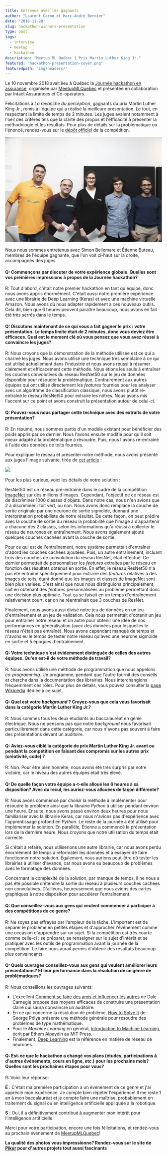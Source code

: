 ```yaml
---
title: Entrevue avec les gagnants
author: "Laurent Caron et Marc-André Bernier"
date: '2018-11-28'
slug: hackathon-winners-presentation
type: post
tags:
  - interview
  - meetup
  - hackathon
description: "Meetup ML Québec | Prix Martin Luther King Jr."
featured: "hackathon-presentation-cover.png"
featuredpath: "img/headers/"
---
```


Le 10 novembre 2018 avait lieu à Québec la [Journée hackathon en assurance](https://www.facebook.com/events/185652975580020/), organisée par [MeetupMLQuebec](https://www.facebook.com/MeetupMLQuebec) et présentée en collaboration par Intact Assurances et Co-operators.

Félicitations à *La revanche du perceptron*, gagnants du prix Martin Luther King Jr., remis à l'équipe qui a réalisé la meilleure présentation. Le tout, en respectant la limite de temps de 2 minutes. Les juges avaient notamment à l'oeil des critères tels que la clarté des propos et l'efficacité à présenter la méthodologie et les résultats. Pour plus de détails sur la problématique ou l'énoncé, rendez-vous sur le [dépôt officiel](https://github.com/dot-layer/meetup-ML-assurance-hackathon) de la compétition.

![Juges et La revanche du perceptron](MeetupMLQuebec2018_053.jpg)

Nous nous sommes entretenus avec Simon Bellemare et Étienne Buteau, membres de l'équipe gagnante, que l'on voit ci-haut sur la droite, accompagnés des juges.

#### Q: Commençons par discuter de votre expérience globale. Quelles sont vos premières impressions à propos de la Journée hackathon?

R: Tout d'abord, c'était notre premier hackathon en tant qu'équipe, donc nous avons appris énormément. C'était aussi notre première expérience avec une librairie de Deep Learning (Keras) et avec une machine virtuelle Amazon. Nous avons dû nous adapter rapidement à ces nouveaux outils. Cela dit, bien que 6 heures peuvent paraître beaucoup, nous avons en fait été très serrés dans le temps.

#### Q: Discutons maintenant de ce qui vous a fait gagner le prix : votre présentation. Le temps limite était de 2 minutes, donc vous deviez être efficaces. Quel est le moment clé où vous pensez que vous avez réussi à convaincre les juges?

R: Nous croyons que la démonstration de la méthode utilisée est ce qui a charmé les juges. Nous avons utilisé une technique très semblable à ce qui est utilisé actuellement dans l'industrie et nous avons réussi à résumer clairement et efficacement cette méthode. Nous étions les seuls à entraîner les couches convolutives du réseau ResNet50 sur le jeu de données disponible pour résoudre la problématique. Contrairement aux autres équipes qui ont utilisé directement les *features* fournies pour les analyser avec un algorithme de classification classique, nous avons plutôt ré-entraîné le réseau ResNet50 pour extraire les nôtres. Nous avons mis l'accent sur ce point et avons construit la présentation autour de celui-ci.

#### Q: Pouvez-vous nous partager cette technique avec des extraits de votre présentation?

R: En résumé, nous sommes partis d'un modèle existant pour bénéficier des poids appris par ce dernier. Nous l'avons ensuite modifié pour qu'il soit mieux adapté à la problématique à résoudre. Puis, nous l'avons ré-entraîné à l'aide des données de toits fournies.

Pour expliquer le réseau et présenter notre méthode, nous avons présenté aux juges l'image suivante, tirée de [cet article](https://www.groundai.com/media/arxiv_projects/23387/) :

![](https://www.groundai.com/media/arxiv_projects/23387/res50.svg)

Pour les plus curieux, voici les détails de notre solution :  

ResNet50 est un réseau pré-entraîné dans le cadre de la compétition [ImageNet](https://www.quora.com/What-is-the-ImageNet-competition) sur des millions d'images.  Cependant, l'objectif de ce réseau est de discriminer 1000 classes d'objets. Dans notre cas, nous n'en avions que 2 à discriminer : toit vert, ou non. Nous avons donc remplacé la couche de sortie originale par une neurone de sortie sigmoïde, donnant une interprétation probabiliste de notre résultat. De cette façon, on peut prédire avec la couche de sortie du réseau la probabilité que l'image a d’appartenir à chacune des 2 classes, selon les informations qu'a réussi à collecter le réseau de neurones en entraînement. Nous avons également ajouté quelques couches cachées avant la couche de sortie.

Pour ce qui est de l'entraînement, notre système permettait 
d'entraîner d'abord les couches cachées ajoutées. Puis, un autre entraînement, incluant trois des couches de convolution du réseau ResNet, était effectué. Ce dernier permettait de personnaliser les *features*
extraites par le réseau en fonction des résultats obtenus en sortie. En effet, le réseau ResNet50 n'a pas été entraîné spécifiquement pour extraire des *features* relatives à des images de toits, étant donné que les images et classes de ImageNet sont bien plus variées. C'est ainsi que nous nous distinguions principalement, soit en obtenant des *features* personnalisées au problème permettant donc une décision plus optimale. Tout ça se faisait en un temps
d'entraînement relativement court, car on ne réentraînait que 3 couches de ResNet.

Finalement, nous avons aussi divisé notre jeu de données en un jeu d'entraînement et un jeu de validation. Cela nous permettait d'obtenir un jeu pour entraîner notre réseau et un autre pour obtenir une idée de nos performances en généralisation (avec des données pour lesquelles le réseau n'était pas entraîné). Nous avons cependant manqué de temps et n'avons eu le temps de tester notre réseau qu'avec une neurone sigmoïde en sortie et 5 époques d'entraînement.

#### Q: Votre technique s'est évidemment distinguée de celles des autres équipes. Qu'en est-il de votre méthode de travail?

R: Nous avons utilisé une méthode de programmation que nous appelons *co-programming*. Un programme, pendant que l'autre fournit des conseils et cherche dans la documentation des librairies. Nous interchangions fréquemment ces rôles. Pour plus de détails, vous pouvez consulter la [page Wikipédia](https://fr.wikipedia.org/wiki/Programmation_en_bin%C3%B4me) dédiée à ce sujet.

#### Q: Quel est votre *background* ? Croyez-vous que cela vous favorisait dans la catégorie Martin Luther King Jr.?

R: Nous sommes tous les deux étudiants au baccalauréat en génie électrique. Nous ne pensons pas que notre *background* nous favorisait particulièrement dans cette catégorie, car nous n'avons pas souvent à faire des présentations devant un auditoire.

#### Q: Aviez-vous ciblé la catégorie de prix Martin Luther King Jr. avant ou pendant la compétition en faisant des compromis sur les autres prix (créativité, code) ?

R: Non. Pour être bien honnête, nous avons été très surpris par notre victoire, car le niveau des autres équipes était très élevé. 

#### Q: De quelle façon votre équipe a-t-elle alloué les 6 heures à sa disposition? Avec du recul, les auriez-vous allouées de façon différente?

R: Nous avons commencé par choisir la méthode à implémenter pour résoudre le problème ainsi que la librairie *Python* à utiliser pendant environ une heure. Ensuite, nous avons passé environ deux heures pour nous familiariser avec la librairie Keras, car nous n'avions pas d'expérience avec l'apprentissage profond en *Python*. Le reste de la journée a été utilisé pour implémenter la solution. En parallèle, Étienne a commencé la présentation lors de la dernière heure. Nous croyons que notre utilisation du temps était correcte.

Si c'était à refaire, nous utiliserions une autre librairie, car nous avons perdu énormément de temps à reformater les données et à essayer de faire fonctionner notre solution. Également, nous aurions peut-être dû tester les librairies à utiliser d'avance, car nous avons eu beaucoup de problèmes avec le formatage des données.

Concernant la complexité de la solution, par manque de temps, il ne nous a pas été possible d'étendre la sortie du réseau à plusieurs couches cachées non convolutives. D'ailleurs, heureusement que nous avions des cartes graphiques à notre disposition pour accélérer l'entraînement.

#### Q: Que conseillez-vous aux gens qui veulent commencer à participer à des compétitions de ce genre?

R: Ne soyez pas effrayés par l'ampleur de la tâche. L'important est de séparer le problème en petites étapes et d'approcher l'événement comme une occasion d'apprendre sur un sujet. Si la compétition est très courte comme celle-ci : se préparer, se renseigner sur le sujet d'intérêt et se pratiquer avec les outils de programmation avant la journée de la compétition. Le faire nous aurait permis d'obtenir des résultats beaucoup plus convaincants.

#### Q: Quels ouvrages conseillez-vous aux gens qui veulent améliorer leurs présentations? Et leur performance dans la résolution de ce genre de problématiques?

R: Nous conseillons les ouvrages suivants:

- L'excellent [Comment se faire des amis et influencer les autres](http://www.editions-homme.com/comment-se-faire-amis-influencer-autres-nouvelle-edition/dale-carnegie/livre/9782764010310) de Dale Carnegie propose des moyens efficaces de construire une présentation claire qui saura convaincre un auditoire.
- En ce qui concerne la résolution de problème, [How to Solve It](https://press.princeton.edu/titles/669.html) de George Pólya présente une méthode générale pour résoudre des problèmes de type mathématique.
- Pour le *Machine Learning* en général, [Introduction to Machine Learning](https://mitpress.mit.edu/books/introduction-machine-learning), écrit par Ethem Alpaydin au MIT Press.
- Finalement, [Deep Learning](https://www.deeplearningbook.org/) est la référence en matière de réseau de neurones.  

#### Q: Est-ce que le hackathon a changé vos plans (études, participations à d'autres événements, cours en ligne, etc.) pour les prochains mois? Quelles sont les prochaines étapes pour vous?

R: Voici leur réponse:

**É** : C'était ma première participation à un événement de ce genre et j'ai apprécié mon expérience. Je compte bien répéter l'expérience! Il me reste 1 an à mon baccalauréat et je compte faire une maîtrise, probablement en traitement du signal ou en intelligence artificielle appliquée à la robotique.

**S** : Oui, il a définitivement contribué à augmenter mon intérêt pour l'intelligence artificielle.

Merci pour votre participation, encore une fois félicitations, et rendez-vous au prochain événement de [MeetupMLQuebec](https://www.facebook.com/MeetupMLQuebec)!

**La qualité des photos vous impressionne? Rendez-vous sur le site de [Pikur](http://www.pikur.ca) pour d'autres projets tout aussi fascinants**
